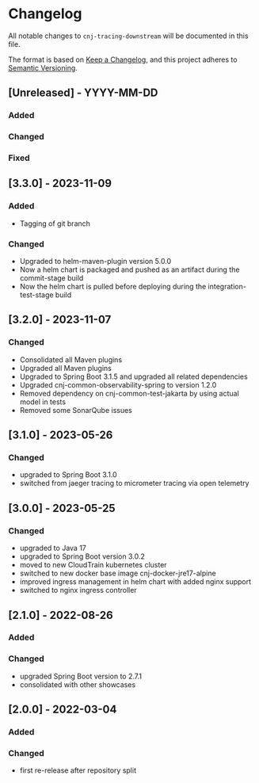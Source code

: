 # Changelog
All notable changes to `cnj-tracing-downstream` will be documented in this file.

The format is based on [Keep a Changelog](https://keepachangelog.com/en/1.0.0/),
and this project adheres to [Semantic Versioning](https://semver.org/spec/v2.0.0.html).

## [Unreleased] - YYYY-MM-DD
### Added
### Changed
### Fixed

## [3.3.0] - 2023-11-09
### Added
- Tagging of git branch
### Changed
- Upgraded to helm-maven-plugin version 5.0.0
- Now a helm chart is packaged and pushed as an artifact during the commit-stage build
- Now the helm chart is pulled before deploying during the integration-test-stage build

## [3.2.0] - 2023-11-07
### Changed
- Consolidated all Maven plugins
- Upgraded all Maven plugins
- Upgraded to Spring Boot 3.1.5 and upgraded all related dependencies
- Upgraded cnj-common-observability-spring to version 1.2.0
- Removed dependency on cnj-common-test-jakarta by using actual model in tests
- Removed some SonarQube issues

## [3.1.0] - 2023-05-26
### Changed
- upgraded to Spring Boot 3.1.0
- switched from jaeger tracing to micrometer tracing via open telemetry

## [3.0.0] - 2023-05-25
### Changed
- upgraded to Java 17
- upgraded to Spring Boot version 3.0.2
- moved to new CloudTrain kubernetes cluster
- switched to new docker base image cnj-docker-jre17-alpine
- improved ingress management in helm chart with added nginx support
- switched to nginx ingress controller

## [2.1.0] - 2022-08-26
### Added
### Changed
- upgraded Spring Boot version to 2.7.1
- consolidated with other showcases

## [2.0.0] - 2022-03-04
### Added
### Changed
- first re-release after repository split
